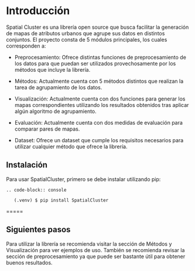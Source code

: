 Introducción
=============


Spatial Cluster es una librería open source que busca facilitar la generación de mapas de atributos urbanos que agrupe sus datos en distintos conjuntos. El proyecto consta de 5 módulos principales, los cuales corresponden a:

   -  Preprocesamiento: Ofrece distintas funciones de preprocesamiento de los datos para que puedan ser utilizados provechosamente por los métodos que incluye la librería.

   - Métodos: Actualmente cuenta con 5 métodos distintos que realizan la tarea de agrupamiento de los datos.

   - Visualización: Actualmente cuenta con dos funciones para generar los mapas correspondientes utilizando los resultados obtenidos tras aplicar algún algoritmo de agrupamiento.

   - Evaluación: Actualmente cuenta con dos medidas de evaluación para comparar pares de mapas.

   - Dataset: Ofrece un dataset que cumple los requisitos necesarios para utilizar cualquier método que ofrece la librería.


Instalación
------------

Para usar SpatialCluster, primero se debe instalar utilizando pip:

```{eval-rst}
.. code-block:: console

   (.venv) $ pip install SpatialCluster
```

=====

Siguientes pasos
-----------------

Para utilizar la librería se recomienda visitar la sección de Métodos y Visualización para ver ejemplos de uso. También se recomienda revisar la sección de preprocesamiento ya que puede ser bastante útil para obtener buenos resultados.